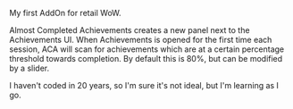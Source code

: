 My first AddOn for retail WoW. 

Almost Completed Achievements creates a new panel next to the Achievements UI.  When Achievements is opened for the first time each session, ACA will scan for achievements which are at a certain percentage threshold towards completion. By default this is 80%, but can be modified by a slider.

I haven't coded in 20 years, so I'm sure it's not ideal, but I'm learning as I go.
